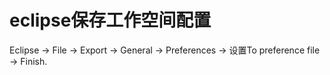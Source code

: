 # eclipse保存工作空间配置



Eclipse -> File -> Export -> General -> Preferences -> 设置To preference file -> Finish.

